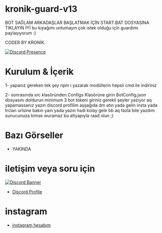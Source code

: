 # kronik-guard-v13
BOT SAĞLAM ARKADAŞLAR BAŞLATMAK İÇİN START.BAT DOSYASINA TIKLAYIN İYİ  bu kıyağımı untumayın çok istek olduğu için guardımı paylaşıyorum :)

CODER BY KRONİK.

[![Discord Presence](https://lanyard.cnrad.dev/api/1108498175653859358)](https://discord.com/users/1108498175653859358)

  
 # Kurulum & İçerik 
1- yapanız gereken tek şey npm i yazarak modüllerin hepsii cmd ile indiriniz

2- sonrasında src klasöründen Configs Klasörüne girin BotConfig.json dosyasını doldurun minimum 3 bot tokeni giriniz gerekli şeyler yazıyor aq yapamassanız yazın discord profilim aşşağıda dm atın yada gelin insta yada trclan urlsine bakın yaın yada yazın hadi kolay gele bb aq fazla bile yazdım sunucunuza kimse wuramaz bu altyapıyla raad olun ;)

  

 # Bazı Görseller  
- YAKINDA




 # iletişim veya soru için

[![Discord Banner](https://api.weblutions.com/discord/invite/stclan/)](https://discord.gg/stclan)

 - [Discord Profile](https://discord.com/users/1108498175653859358)
 # instagram
- [instagram hesabım](https://www.instagram.com/kron1k.rat/)
